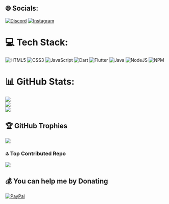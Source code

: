 ## 🌐 Socials:
[![Discord](https://img.shields.io/badge/Discord-%237289DA.svg?logo=discord&logoColor=white)](https://discord.gg/shadow_x7) [![Instagram](https://img.shields.io/badge/Instagram-%23E4405F.svg?logo=Instagram&logoColor=white)](https://instagram.com/shadow.xx78)

# 💻 Tech Stack:
![HTML5](https://img.shields.io/badge/html5-%23E34F26.svg?style=for-the-badge&logo=html5&logoColor=white) ![CSS3](https://img.shields.io/badge/css3-%231572B6.svg?style=for-the-badge&logo=css3&logoColor=white) ![JavaScript](https://img.shields.io/badge/javascript-%23323330.svg?style=for-the-badge&logo=javascript&logoColor=%23F7DF1E) ![Dart](https://img.shields.io/badge/dart-%230175C2.svg?style=for-the-badge&logo=dart&logoColor=white) ![Flutter](https://img.shields.io/badge/Flutter-%2302569B.svg?style=for-the-badge&logo=Flutter&logoColor=white) ![Java](https://img.shields.io/badge/java-%23ED8B00.svg?style=for-the-badge&logo=openjdk&logoColor=white) ![NodeJS](https://img.shields.io/badge/node.js-6DA55F?style=for-the-badge&logo=node.js&logoColor=white) ![NPM](https://img.shields.io/badge/NPM-%23CB3837.svg?style=for-the-badge&logo=npm&logoColor=white)
# 📊 GitHub Stats:
![](https://github-readme-stats.vercel.app/api?username=Shadow-x78&theme=dark&hide_border=false&include_all_commits=true&count_private=true)<br/>
![](https://github-readme-streak-stats.herokuapp.com/?user=Shadow-x78&theme=dark&hide_border=false)<br/>
![](https://github-readme-stats.vercel.app/api/top-langs/?username=Shadow-x78&theme=dark&hide_border=false&include_all_commits=true&count_private=true&layout=compact)

## 🏆 GitHub Trophies
![](https://github-profile-trophy.vercel.app/?username=Shadow-x78&theme=onestar&no-frame=false&no-bg=false&margin-w=4)

### 🔝 Top Contributed Repo
![](https://github-contributor-stats.vercel.app/api?username=Shadow-x78&limit=5&theme=dark&combine_all_yearly_contributions=true)

## 💰 You can help me by Donating
[![PayPal](https://img.shields.io/badge/PayPal-00457C?style=for-the-badge&logo=paypal&logoColor=white)](https://paypal.me/shadowxx78) 

  
<!-- Proudly created with GPRM ( https://gprm.itsvg.in ) -->
